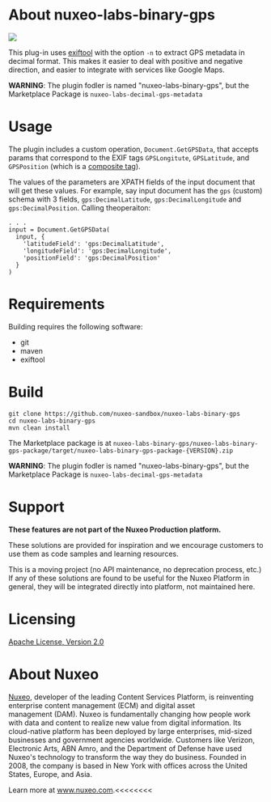 # About nuxeo-labs-binary-gps

<a href='https://qa.nuxeo.org/jenkins/job/Sandbox/job/sandbox_nuxeo-labs-binary-gps-master/'><img src='https://qa.nuxeo.org/jenkins/buildStatus/icon?job=Sandbox/sandbox_nuxeo-labs-binary-gps-master'></a>

This plug-in uses [exiftool](https://www.sno.phy.queensu.ca/~phil/exiftool/) with the option `-n` to extract GPS metadata in decimal format. This makes it easier to deal with positive and negative direction, and easier to integrate with services like Google Maps.

**WARNING**: The plugin fodler is named "nuxeo-labs-binary-gps", but the Marketplace Package is `nuxeo-labs-decimal-gps-metadata`

# Usage

The plugin includes a custom operation, `Document.GetGPSData`, that accepts params that correspond to the EXIF tags `GPSLongitute`, `GPSLatitude`, and `GPSPosition` (which is a [composite tag](https://sno.phy.queensu.ca/~phil/exiftool/TagNames/Composite.html)).

The values of the parameters are XPATH fields of the input document that will get these values. For example, say input document has the `gps` (custom) schema with 3 fields, `gps:DecimalLatitude`, `gps:DecimalLongitude` and `gps:DecimalPosition`. Calling theoperaiton:

```
. . .
input = Document.GetGPSData(
  input, {
    'latitudeField': 'gps:DecimalLatitude',
    'longitudeField': 'gps:DecimalLongitude',
    'positionField': 'gps:DecimalPosition'
  }
)
```

# Requirements

Building requires the following software:

* git
* maven
* exiftool

# Build

    git clone https://github.com/nuxeo-sandbox/nuxeo-labs-binary-gps
    cd nuxeo-labs-binary-gps
    mvn clean install

The Marketplace package is at `nuxeo-labs-binary-gps/nuxeo-labs-binary-gps-package/target/nuxeo-labs-binary-gps-package-{VERSION}.zip`

**WARNING**: The plugin fodler is named "nuxeo-labs-binary-gps", but the Marketplace Package is `nuxeo-labs-decimal-gps-metadata`


# Support

**These features are not part of the Nuxeo Production platform.**

These solutions are provided for inspiration and we encourage customers to use them as code samples and learning resources.

This is a moving project (no API maintenance, no deprecation process, etc.) If any of these solutions are found to be useful for the Nuxeo Platform in general, they will be integrated directly into platform, not maintained here.


# Licensing

[Apache License, Version 2.0](http://www.apache.org/licenses/LICENSE-2.0)


# About Nuxeo
[Nuxeo](www.nuxeo.com), developer of the leading Content Services Platform, is reinventing enterprise content management (ECM) and digital asset management (DAM). Nuxeo is fundamentally changing how people work with data and content to realize new value from digital information. Its cloud-native platform has been deployed by large enterprises, mid-sized businesses and government agencies worldwide. Customers like Verizon, Electronic Arts, ABN Amro, and the Department of Defense have used Nuxeo's technology to transform the way they do business. Founded in 2008, the company is based in New York with offices across the United States, Europe, and Asia.

Learn more at www.nuxeo.com.<<<<<<<<